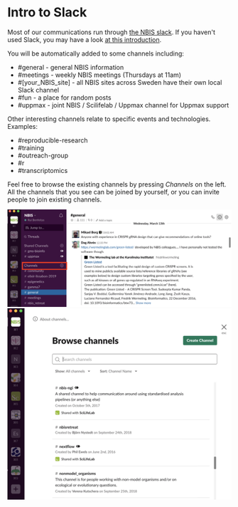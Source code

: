 # Intro to Slack

Most of our communications run through [the NBIS slack][nbis-slack]. If you haven't used
Slack, you may have a look [at this introduction][intro-slack]. 

You will be automatically added to some channels including:
- #general - general NBIS information
- #meetings - weekly NBIS meetings (Thursdays at 11am)
- #[your_NBIS_site] - all NBIS sites across Sweden have their own local Slack channel
- #fun - a place for random posts
- #uppmax - joint NBIS / Scilifelab / Uppmax channel for Uppmax support

Other interesting channels relate to specific events and technologies. Examples:
- #reproducible-research
- #training
- #outreach-group
- #r
- #transcriptomics

Feel free to browse the existing channels by pressing *Channels* on the left. All the channels
that you see can be joined by yourself, or you can invite people to join existing channels.

![menus](img/menu.png)
![channels preview](img/channels.png)

[intro-slack]: https://get.slack.help/hc/en-us/sections/360000110083-Intro-to-Slack
[nbis-slack]: https://nbisweden.slack.com  
